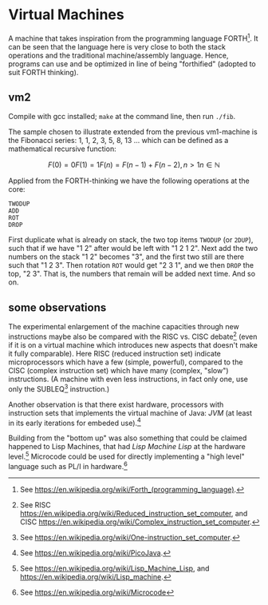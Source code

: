 # Virtual Machines

A machine that takes inspiration from the programming language FORTH[^1].
It can be seen that the language here is very close to both the stack
operations and the traditional machine/assembly language. Hence, programs
can use and be optimized in line of being "forthified" (adopted to suit
FORTH thinking).

[^1]: See https://en.wikipedia.org/wiki/Forth_(programming_language).

## vm2

Compile with gcc installed; `make` at the command line, then run `./fib`.

The sample chosen to illustrate extended from the previous vm1-machine is
the Fibonacci series: 1, 1, 2, 3, 5, 8, 13 ... which can be defined as a
mathematical recursive function:

```math
F(0) = 0
F(1) = 1
F(n) = F(n − 1) + F(n − 2), n > 1
n ∈ ℕ
```

Applied from the FORTH-thinking we have the following operations at the core:

```forth
TWODUP
ADD
ROT
DROP
```

First duplicate what is already on stack, the two top items `TWODUP` (or `2DUP`),
such that if we have "1 2" after would be left with "1 2 1 2".
Next add the two numbers on the stack "1 2" becomes "3", and the first two still
are there such that "1 2 3". Then rotation `ROT` would get "2 3 1", and we then
`DROP` the top, "2 3". That is, the numbers that remain will be added next time.
And so on.

## some observations

The experimental enlargement of the machine capacities through new instructions
maybe also be compared with the RISC vs. CISC debate[^2] (even if it is on a
virtual machine which introduces new aspects that doesn't make it fully comparable).
Here RISC (reduced instruction set) indicate microprocessors which have a few (simple,
powerful), compared to the CISC (complex instruction set) which have many (complex,
"slow") instructions. (A machine with even less instructions, in fact only one, use
only the SUBLEQ[^3] instruction.)

[^2]: See RISC https://en.wikipedia.org/wiki/Reduced_instruction_set_computer,
and CISC https://en.wikipedia.org/wiki/Complex_instruction_set_computer.

[^3]: See https://en.wikipedia.org/wiki/One-instruction_set_computer.


Another observation is that there exist hardware, processors with instruction sets
that implements the virtual machine of Java: *JVM* (at least in its early iterations
for embeded use).[^4]

[^4]: See https://en.wikipedia.org/wiki/PicoJava.


Building from the "bottom up" was also something that could be claimed happened to
Lisp Machines, that had *Lisp Machine Lisp* at the hardware level.[^5]
Microcode could be used for directly implementing a "high level" language such
as PL/I in hardware.[^6]

[^5]: See https://en.wikipedia.org/wiki/Lisp_Machine_Lisp,
and https://en.wikipedia.org/wiki/Lisp_machine.

[^6]: See https://en.wikipedia.org/wiki/Microcode
